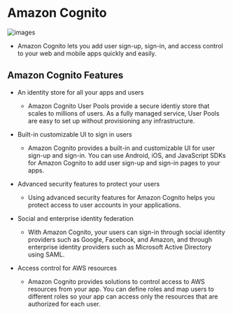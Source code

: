 # Amazon Cognito

![images](https://d2908q01vomqb2.cloudfront.net/0a57cb53ba59c46fc4b692527a38a87c78d84028/2017/07/19/CognitoDiagram.png)


- Amazon Cognito lets you add user sign-up, sign-in, and access control to your web and mobile apps quickly and easily.

## Amazon Cognito Features

- An identity store for all your apps and users
  - Amazon Cognito User Pools provide a secure identiy store that scales to millions of users. As a fully managed service, User Pools are easy to set up without provisioning any infrastructure. 

- Built-in customizable UI to sign in users
  - Amazon Cognito provides a built-in and customizable UI for user sign-up and sign-in. You can use Android, iOS, and JavaScript SDKs for Amazon Cognito to add user sign-up and sign-in pages to your apps.

- Advanced security features to protect your users
  - Using advanced security features for Amazon Cognito helps you protect access to user accounts in your applications.

- Social and enterprise identity federation
  - With Amazon Cognito, your users can sign-in through social identity providers such as Google, Facebook, and Amazon, and through enterprise identity providers such as Microsoft Active Directory using SAML. 

- Access control for AWS resources
  - Amazon Cognito provides solutions to control access to AWS resources from your app. You can define roles and map users to different roles so your app can access only the resources that are authorized for each user.

